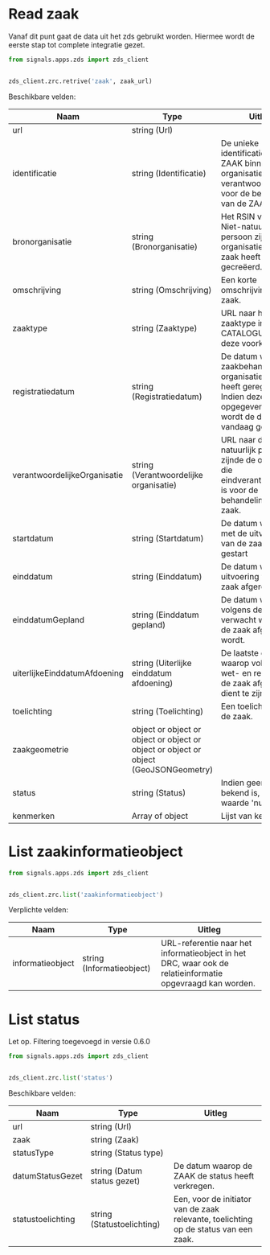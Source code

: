 # Read zaak

Vanaf dit punt gaat de data uit het zds gebruikt worden. Hiermee wordt de eerste stap tot complete
integratie gezet.

```python
from signals.apps.zds import zds_client


zds_client.zrc.retrive('zaak', zaak_url)
```

Beschikbare velden:

| Naam                          | Type                                                                                  | Uitleg                                                                                                                                                |
|-------------------------------|---------------------------------------------------------------------------------------|-------------------------------------------------------------------------------------------------------------------------------------------------------|
| url                           | string <uri> (Url)                                                                    |                                                                                                                                                       |
| identificatie                 | string (Identificatie)                                                                | De unieke identificatie van de ZAAK binnen de organisatie die verantwoordelijk is voor de behandeling van de ZAAK.                                    |
| bronorganisatie               | string (Bronorganisatie)                                                              | Het RSIN van de Niet-natuurlijk persoon zijnde de organisatie die de zaak heeft gecreëerd.                                                            |
| omschrijving                  | string (Omschrijving)                                                                 | Een korte omschrijving van de zaak.                                                                                                                   |
| zaaktype                      | string <uri> (Zaaktype)                                                               | URL naar het zaaktype in de CATALOGUS waar deze voorkomt                                                                                              |
| registratiedatum              | string <date> (Registratiedatum)                                                      | De datum waarop de zaakbehandelende organisatie de ZAAK heeft geregistreerd. Indien deze niet opgegeven wordt, wordt de datum van vandaag gebruikt.   |
| verantwoordelijkeOrganisatie  | string <uri> (Verantwoordelijke organisatie)                                          | URL naar de Niet-natuurlijk persoon zijnde de organisatie die eindverantwoordelijk is voor de behandeling van de zaak.                                |
| startdatum                    | string <date> (Startdatum)                                                            | De datum waarop met de uitvoering van de zaak is gestart                                                                                              |
| einddatum                     | string <date> (Einddatum)                                                             | De datum waarop de uitvoering van de zaak afgerond is.                                                                                                |
| einddatumGepland              | string <date> (Einddatum gepland)                                                     | De datum waarop volgens de planning verwacht wordt dat de zaak afgerond wordt.                                                                        |
| uiterlijkeEinddatumAfdoening  | string <date> (Uiterlijke einddatum afdoening)                                        | De laatste datum waarop volgens wet- en regelgeving de zaak afgerond dient te zijn.                                                                   |
| toelichting                   | string (Toelichting)                                                                  | Een toelichting op de zaak.                                                                                                                           |
| zaakgeometrie                 | object or object or object or object or object or object or object (GeoJSONGeometry)  |                                                                                                                                                       |
| status                        | string <uri> (Status)                                                                 | Indien geen status bekend is, dan is de waarde 'null'                                                                                                 |
| kenmerken                     | Array of object                                                                       | Lijst van kenmerken                                                                                                                                   |


# List zaakinformatieobject

```python
from signals.apps.zds import zds_client


zds_client.zrc.list('zaakinformatieobject')
```

Verplichte velden:

| Naam             | Type                            | Uitleg                                                                                                    |
|------------------|---------------------------------|-----------------------------------------------------------------------------------------------------------|
| informatieobject | string <uri> (Informatieobject) | URL-referentie naar het informatieobject in het DRC, waar ook de relatieinformatie opgevraagd kan worden. |


# List status

Let op. Filtering toegevoegd in versie 0.6.0


```python
from signals.apps.zds import zds_client


zds_client.zrc.list('status')
```

Beschikbare velden:

| Naam              | Type                                      | Uitleg                                                                                |
|-------------------|-------------------------------------------|---------------------------------------------------------------------------------------|
| url               | string <uri> (Url)                        |                                                                                       |
| zaak              | string <uri> (Zaak)                       |                                                                                       |
| statusType        | string <uri> (Status type)                |                                                                                       |
| datumStatusGezet  | string <date-time> (Datum status gezet)   | De datum waarop de ZAAK de status heeft verkregen.                                    |
| statustoelichting | string (Statustoelichting)                | Een, voor de initiator van de zaak relevante, toelichting op de status van een zaak.  |
